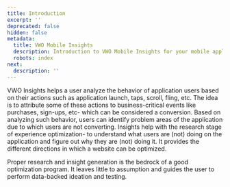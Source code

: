 ```yaml
---
title: Introduction
excerpt: ''
deprecated: false
hidden: false
metadata:
  title: VWO Mobile Insights
  description: Introduction to VWO Mobile Insights for your mobile applications
  robots: index
next:
  description: ''
---
```

VWO Insights helps a user analyze the behavior of application users based on their actions such as application launch, taps, scroll, fling, etc. The idea is to attribute some of these actions to business-critical events like purchases, sign-ups, etc- which can be considered a conversion. Based on analyzing such behavior, users can identify problem areas of the application due to which users are not converting. Insights help with the research stage of experience optimization- to understand what users are (not) doing on the application and figure out why they are (not) doing it. It provides the different directions in which a website can be optimized. 

Proper research and insight generation is the bedrock of a good optimization program. It leaves little to assumption and guides the user to perform data-backed ideation and testing.
